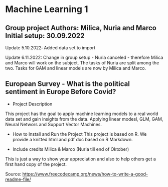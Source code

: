 # Machine Learning 1 

## Group project Authors: Milica, Nuria and Marco Initial setup: 30.09.2022

Update 5.10.2022: Added data set to import

Update 6.11.2022: Change in group setup - Nuria canceled - therefore Milica and Marco will work on the subject. The tasks of Nuria are split among the two. Tasks for GAM and linear models are now by Milica and Marco.

## European Survey - What is the political sentiment in Europe Before Covid?

-   Project Description

This project has the goal to apply machine learning models to a real world data set and gain insights from the data. Applying linear modesl, GLM, GAM, Neural Networs and Support Vector Machines.

-   How to Install and Run the Project This project is based on R. We provide a knitted html and pdf doc based on R Markdown.

-   Include credits Milica & Marco (Nuria till end of Oktober)

This is just a way to show your appreciation and also to help others get a first hand copy of the project.

Source: <https://www.freecodecamp.org/news/how-to-write-a-good-readme-file/>
